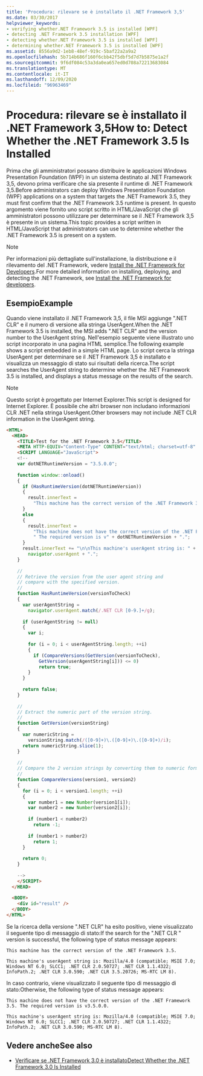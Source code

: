 ```yaml
---
title: 'Procedura: rilevare se è installato il .NET Framework 3,5'
ms.date: 03/30/2017
helpviewer_keywords:
- verifying whether.NET Framework 3.5 is installed [WPF]
- detecting .NET Framework 3.5 installation [WPF]
- detecting whether.NET Framework 3.5 is installed [WPF]
- determining whether.NET Framework 3.5 is installed [WPF]
ms.assetid: 8556a9d2-1eb8-48ef-919c-5baf22a2a9a2
ms.openlocfilehash: 5b714b686f160f6cbb42f5dbf5d7d7b5875e1a2f
ms.sourcegitcommit: 9f6df084c53a3da0ea657ed0d708a72213683084
ms.translationtype: MT
ms.contentlocale: it-IT
ms.lasthandoff: 12/09/2020
ms.locfileid: "96963469"
---
```

# <a name="how-to-detect-whether-the-net-framework-35-is-installed"></a><span data-ttu-id="7bd48-102">Procedura: rilevare se è installato il .NET Framework 3,5</span><span class="sxs-lookup"><span data-stu-id="7bd48-102">How to: Detect Whether the .NET Framework 3.5 Is Installed</span></span>
<span data-ttu-id="7bd48-103">Prima che gli amministratori possano distribuire le applicazioni Windows Presentation Foundation (WPF) in un sistema destinato al .NET Framework 3,5, devono prima verificare che sia presente il runtime di .NET Framework 3,5.</span><span class="sxs-lookup"><span data-stu-id="7bd48-103">Before administrators can deploy Windows Presentation Foundation (WPF) applications on a system that targets the .NET Framework 3.5, they must first confirm that the .NET Framework 3.5 runtime is present.</span></span> <span data-ttu-id="7bd48-104">In questo argomento viene fornito uno script scritto in HTML/JavaScript che gli amministratori possono utilizzare per determinare se il .NET Framework 3,5 è presente in un sistema.</span><span class="sxs-lookup"><span data-stu-id="7bd48-104">This topic provides a script written in HTML/JavaScript that administrators can use to determine whether the .NET Framework 3.5 is present on a system.</span></span>  
  
> [!NOTE]
> <span data-ttu-id="7bd48-105">Per informazioni più dettagliate sull'installazione, la distribuzione e il rilevamento del .NET Framework, vedere [Install the .NET Framework for Developers](/dotnet/framework/install/guide-for-developers).</span><span class="sxs-lookup"><span data-stu-id="7bd48-105">For more detailed information on installing, deploying, and detecting the .NET Framework, see [Install the .NET Framework for developers](/dotnet/framework/install/guide-for-developers).</span></span>  
  
## <a name="example"></a><span data-ttu-id="7bd48-106">Esempio</span><span class="sxs-lookup"><span data-stu-id="7bd48-106">Example</span></span>  
 <span data-ttu-id="7bd48-107">Quando viene installato il .NET Framework 3,5, il file MSI aggiunge ".NET CLR" e il numero di versione alla stringa UserAgent.</span><span class="sxs-lookup"><span data-stu-id="7bd48-107">When the .NET Framework 3.5 is installed, the MSI adds ".NET CLR" and the version number to the UserAgent string.</span></span> <span data-ttu-id="7bd48-108">Nell'esempio seguente viene illustrato uno script incorporato in una pagina HTML semplice.</span><span class="sxs-lookup"><span data-stu-id="7bd48-108">The following example shows a script embedded in a simple HTML page.</span></span> <span data-ttu-id="7bd48-109">Lo script cerca la stringa UserAgent per determinare se il .NET Framework 3,5 è installato e visualizza un messaggio di stato sui risultati della ricerca.</span><span class="sxs-lookup"><span data-stu-id="7bd48-109">The script searches the UserAgent string to determine whether the .NET Framework 3.5 is installed, and displays a status message on the results of the search.</span></span>  
  
> [!NOTE]
> <span data-ttu-id="7bd48-110">Questo script è progettato per Internet Explorer.</span><span class="sxs-lookup"><span data-stu-id="7bd48-110">This script is designed for Internet Explorer.</span></span> <span data-ttu-id="7bd48-111">È possibile che altri browser non includano informazioni CLR .NET nella stringa UserAgent.</span><span class="sxs-lookup"><span data-stu-id="7bd48-111">Other browsers may not include .NET CLR information in the UserAgent string.</span></span>  
  
```html  
<HTML>  
  <HEAD>  
    <TITLE>Test for the .NET Framework 3.5</TITLE>  
    <META HTTP-EQUIV="Content-Type" CONTENT="text/html; charset=utf-8" />  
    <SCRIPT LANGUAGE="JavaScript">  
    <!--  
    var dotNETRuntimeVersion = "3.5.0.0";  
  
    function window::onload()  
    {  
      if (HasRuntimeVersion(dotNETRuntimeVersion))  
      {  
        result.innerText =   
          "This machine has the correct version of the .NET Framework 3.5."  
      }   
      else  
      {  
        result.innerText =   
          "This machine does not have the correct version of the .NET Framework 3.5." +  
          " The required version is v" + dotNETRuntimeVersion + ".";  
      }  
      result.innerText += "\n\nThis machine's userAgent string is: " +   
        navigator.userAgent + ".";  
    }  
  
    //  
    // Retrieve the version from the user agent string and   
    // compare with the specified version.  
    //  
    function HasRuntimeVersion(versionToCheck)  
    {  
      var userAgentString =   
        navigator.userAgent.match(/.NET CLR [0-9.]+/g);  
  
      if (userAgentString != null)  
      {  
        var i;  
  
        for (i = 0; i < userAgentString.length; ++i)  
        {  
          if (CompareVersions(GetVersion(versionToCheck),   
            GetVersion(userAgentString[i])) <= 0)  
            return true;  
        }  
      }  
  
      return false;  
    }  
  
    //  
    // Extract the numeric part of the version string.  
    //  
    function GetVersion(versionString)  
    {  
      var numericString =   
        versionString.match(/([0-9]+)\.([0-9]+)\.([0-9]+)/i);  
      return numericString.slice(1);  
    }  
  
    //  
    // Compare the 2 version strings by converting them to numeric format.  
    //  
    function CompareVersions(version1, version2)  
    {  
      for (i = 0; i < version1.length; ++i)  
      {  
        var number1 = new Number(version1[i]);  
        var number2 = new Number(version2[i]);  
  
        if (number1 < number2)  
          return -1;  
  
        if (number1 > number2)  
          return 1;  
      }  
  
      return 0;  
    }  
  
    -->  
    </SCRIPT>  
  </HEAD>  
  
  <BODY>  
    <div id="result" />  
  </BODY>  
</HTML>  
```  
  
 <span data-ttu-id="7bd48-112">Se la ricerca della versione ".NET CLR" ha esito positivo, viene visualizzato il seguente tipo di messaggio di stato:</span><span class="sxs-lookup"><span data-stu-id="7bd48-112">If the search for the ".NET CLR " version is successful, the following type of status message appears:</span></span>  
  
 `This machine has the correct version of the .NET Framework 3.5.`  
  
 `This machine's userAgent string is: Mozilla/4.0 (compatible; MSIE 7.0; Windows NT 6.0; SLCC1; .NET CLR 2.0.50727; .NET CLR 1.1.4322; InfoPath.2; .NET CLR 3.0.590; .NET CLR 3.5.20726; MS-RTC LM 8).`  
  
 <span data-ttu-id="7bd48-113">In caso contrario, viene visualizzato il seguente tipo di messaggio di stato:</span><span class="sxs-lookup"><span data-stu-id="7bd48-113">Otherwise, the following type of status message appears:</span></span>  
  
 `This machine does not have the correct version of the .NET Framework 3.5. The required version is v3.5.0.0.`  
  
 `This machine's userAgent string is: Mozilla/4.0 (compatible; MSIE 7.0; Windows NT 6.0; SLCC1; .NET CLR 2.0.50727; .NET CLR 1.1.4322; InfoPath.2; .NET CLR 3.0.590; MS-RTC LM 8).`  
  
## <a name="see-also"></a><span data-ttu-id="7bd48-114">Vedere anche</span><span class="sxs-lookup"><span data-stu-id="7bd48-114">See also</span></span>

- [<span data-ttu-id="7bd48-115">Verificare se .NET Framework 3.0 è installato</span><span class="sxs-lookup"><span data-stu-id="7bd48-115">Detect Whether the .NET Framework 3.0 Is Installed</span></span>](how-to-detect-whether-the-net-framework-3-0-is-installed.md)
